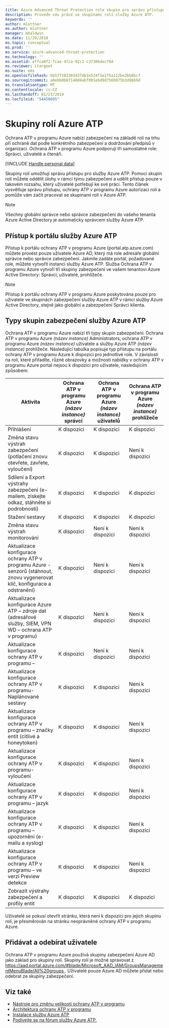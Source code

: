 ```yaml
---
title: Azure Advanced Threat Protection role skupin pro správu přístupu | Dokumentace Microsoftu
description: Provede vás práce se skupinami rolí služby Azure ATP.
keywords: ''
author: mlottner
ms.author: mlottner
manager: mbaldwin
ms.date: 11/29/2018
ms.topic: conceptual
ms.prod: ''
ms.service: azure-advanced-threat-protection
ms.technology: ''
ms.assetid: effca0f2-fcae-4fca-92c1-c37306decf84
ms.reviewer: itargoet
ms.suite: ems
ms.openlocfilehash: bb577283303437db1e524f1e1f5a112be2bb8bcf
ms.sourcegitcommit: a0ebb0b6f140d4abf091ebd9d756b975b3d96b9d
ms.translationtype: MT
ms.contentlocale: cs-CZ
ms.lasthandoff: 01/23/2019
ms.locfileid: "54458695"
---
```

# <a name="azure-atp-role-groups"></a>Skupiny rolí Azure ATP

Ochrana ATP v programu Azure nabízí zabezpečení na základě rolí na trhu při ochraně dat podle konkrétního zabezpečení a dodržování předpisů v organizaci. Ochrana ATP v programu Azure podporují tři samostatné role: Správci, uživatelé a čtenáři. 

[!INCLUDE [Handle personal data](../includes/gdpr-intro-sentence.md)]

Skupiny rolí umožňují správu přístupu pro služby Azure ATP. Pomocí skupin rolí můžete oddělit úlohy v rámci týmu zabezpečení a udělit přístup pouze v takovém rozsahu, který uživatelé potřebují ke své práci. Tento článek vysvětluje správu přístupu, ochrany ATP v programu Azure autorizaci rolí a pomůže vám začít pracovat se skupinami rolí v Azure ATP.

> [!NOTE]
> Všechny globální správce nebo správce zabezpečení do vašeho tenanta Azure Active Directory je automaticky správcem služby Azure ATP.

## <a name="accessing-the-azure-atp-portal"></a>Přístup k portálu služby Azure ATP

Přístup k portálu ochrany ATP v programu Azure (portal.atp.azure.com) můžete provést pouze uživatele Azure AD, který má role adresáře globální správce nebo správce zabezpečení. Jakmile zadáte portál, požadované role, můžete vytvořit instanci služby Azure ATP. Služba Ochrana ATP v programu Azure vytvoří tři skupiny zabezpečení ve vašem tenantovi Azure Active Directory: Správci, uživatelé, prohlížeče. 

> [!NOTE]
> Přístup k portálu ochrany ATP v programu Azure poskytována pouze pro uživatele ve skupinách zabezpečení služby Azure ATP v rámci služby Azure Active Directory, stejně jako globální a zabezpečení Správci klienta.


## <a name="types-of-azure-atp-security-groups"></a>Typy skupin zabezpečení služby Azure ATP 

Ochrana ATP v programu Azure nabízí tři typy skupin zabezpečení: Ochrana ATP v programu Azure *(název instance)* Administrators, ochrana ATP v programu Azure *(název instance)* uživatele a služby Azure ATP *(název instance)* prohlížeče. Následující tabulka popisuje typ přístupu na portálu ochrany ATP v programu Azure k dispozici pro jednotlivé role. V závislosti na roli, které přiřadíte, různé obrazovky a možnosti nabídky v ochrany ATP v programu Azure portal nejsou k dispozici pro uživatele, následujícím způsobem:

|Aktivita |Ochrana ATP v programu Azure *(název instance)* správci|Ochrana ATP v programu Azure *(název instance)* uživatelů|Ochrana ATP v programu Azure *(název instance)* prohlížeče|
|----|----|----|----|
|Přihlášení|K dispozici|K dispozici|K dispozici|
|Změna stavu výstrah zabezpečení (potlačení znovu otevřete, zavřete, vyloučení)|K dispozici|K dispozici|Není k dispozici|
|Sdílení a Export výstrahy zabezpečení (e-mailem, získejte odkaz, stáhněte si podrobnosti)|K dispozici|K dispozici|K dispozici|
|Stažení sestavy|K dispozici|K dispozici|K dispozici|
|Změna stavu výstrah monitorování|K dispozici|Není k dispozici|Není k dispozici|
|Aktualizace konfigurace ochrany ATP v programu Azure - senzorů (stáhnout, znovu vygenerovat klíč, konfigurace a odstranění)|K dispozici|Není k dispozici|Není k dispozici|
|Aktualizace konfigurace Azure ATP – zdroje dat (adresářové služby, SIEM, VPN WD – ochrana ATP v programu)|K dispozici|Není k dispozici|Není k dispozici|
|Aktualizace konfigurace ochrany ATP v programu –|K dispozici|Není k dispozici|Není k dispozici|
|Aktualizace konfigurace ochrany ATP v programu-Naplánované sestavy|K dispozici|K dispozici|Není k dispozici|
|Aktualizace konfigurace ochrany ATP v programu – značky entit (citlivé a honeytoken)|K dispozici|K dispozici|Není k dispozici|
|Aktualizace konfigurace ochrany ATP v programu-vyloučení|K dispozici|K dispozici|Není k dispozici|
|Aktualizace konfigurace ochrany ATP v programu – jazyk|K dispozici|K dispozici|Není k dispozici|
|Aktualizace konfigurace ochrany ATP v programu – upozornění (e-mailu a syslog)|K dispozici|K dispozici|Není k dispozici|
|Aktualizace konfigurace ochrany ATP v programu – ve verzi Preview detekce|K dispozici|K dispozici|Není k dispozici|
|Zobrazit výstrahy zabezpečení a profily entit|K dispozici|K dispozici|K dispozici|


Uživatelé se pokusí otevřít stránku, která není k dispozici pro jejich skupinu rolí, je přesměrován na stránku neoprávněné ochrany ATP v programu Azure. 

## <a name="add-and-remove-users"></a>Přidávat a odebírat uživatele 


Ochrana ATP v programu Azure používá skupiny zabezpečení Azure AD jako základ pro skupiny rolí. Skupiny rolí je možné spravovat z [ https://aad.portal.azure.com/#blade/Microsoft_AAD_IAM/GroupsManagementMenuBlade/All%20groups ](https://aad.portal.azure.com/#blade/Microsoft_AAD_IAM/GroupsManagementMenuBlade/All%20groups). Uživatelé pouze Azure AD můžete přidat nebo odebrat ze skupiny zabezpečení. 

## <a name="see-also"></a>Viz také
- [Nástroje pro změnu velikosti ochrany ATP v programu](http://aka.ms/aatpsizingtool)
- [Architektura ochrany ATP v programu](atp-architecture.md)
- [Instalace služby Azure ATP](install-atp-step1.md)
- [Podívejte se na fórum služby Azure ATP.](https://aka.ms/azureatpcommunity)

